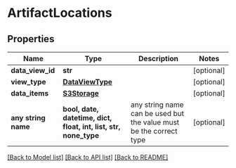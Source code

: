 # ArtifactLocations


## Properties
Name | Type | Description | Notes
------------ | ------------- | ------------- | -------------
**data_view_id** | **str** |  | [optional] 
**view_type** | [**DataViewType**](DataViewType.md) |  | [optional] 
**data_items** | [**S3Storage**](S3Storage.md) |  | [optional] 
**any string name** | **bool, date, datetime, dict, float, int, list, str, none_type** | any string name can be used but the value must be the correct type | [optional]

[[Back to Model list]](../README.md#documentation-for-models) [[Back to API list]](../README.md#documentation-for-api-endpoints) [[Back to README]](../README.md)


